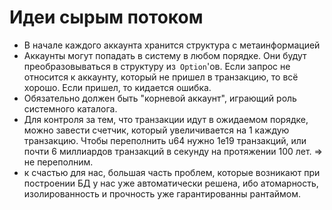 # Идеи сырым потоком
* В начале каждого аккаунта хранится структура с метаинформацией
* Аккаунты могут попадать в систему в любом порядке. Они будут преобразовываться в структуру из` Option`'ов. Если запрос не относится к аккаунту, который не пришел в транзакцию, то всё хорошо. Если пришел, то кидается ошибка.
* Обязательно должен быть "корневой аккаунт", играющий роль системного каталога.
* Для контроля за тем, что транзакции идут в ожидаемом порядке, можно завести счетчик, который увеличивается на 1 каждую транзакцию. Чтобы переполнить u64 нужно 1е19 транзакций, или почти 6 миллиардов транзакций в секунду на протяжении 100 лет. => не переполним.
* к счастью для нас, большая часть проблем, которые возникают при построении БД у нас уже автоматически решена, ибо атомарность, изолированность и прочность уже гарантированны рантаймом.
